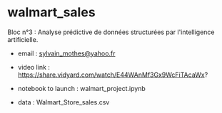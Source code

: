 # walmart_sales
Bloc n°3 : Analyse prédictive de données structurées par l'intelligence artificielle.

* email : sylvain_mothes@yahoo.fr
* video link : https://share.vidyard.com/watch/E44WAnMf3Gx9WcFiTAcaWx?

* notebook to launch : walmart_project.ipynb
* data : Walmart_Store_sales.csv


